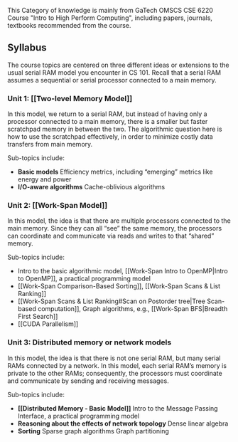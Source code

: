 This Category of knowledge is mainly from GaTech OMSCS CSE 6220 Course "Intro to High Perform Computing", including papers, journals, textbooks recommended from the course.

## Syllabus
The course topics are centered on three different ideas or extensions to the usual serial RAM model you encounter in CS 101. Recall that a serial RAM assumes a sequential or serial processor connected to a main memory.

### Unit 1: [[Two-level Memory Model]]
In this model, we return to a serial RAM, but instead of having only a processor connected to a main memory, there is a smaller but faster scratchpad memory in between the two. The algorithmic question here is how to use the scratchpad effectively, in order to minimize costly data transfers from main memory.

Sub-topics include:
- **Basic models** Efficiency metrics, including “emerging” metrics like energy and power 
- **I/O-aware algorithms** Cache-oblivious algorithms

### Unit 2: [[Work-Span Model]]
In this model, the idea is that there are multiple processors connected to the main memory. Since they can all “see” the same memory, the processors can coordinate and communicate via reads and writes to that “shared” memory.

Sub-topics include:
- Intro to the basic algorithmic model, [[Work-Span Intro to OpenMP|Intro to OpenMP]], a practical programming model 
- [[Work-Span Comparison-Based Sorting]], [[Work-Span Scans & List Ranking]]
- [[Work-Span Scans & List Ranking#Scan on Postorder tree|Tree Scan-based computation]], Graph algorithms, e.g., [[Work-Span BFS|Breadth First Search]]
- [[CUDA Parallelism]]

### Unit 3: Distributed memory or network models
In this model, the idea is that there is not one serial RAM, but many serial RAMs connected by a network. In this model, each serial RAM’s memory is private to the other RAMs; consequently, the processors must coordinate and communicate by sending and receiving messages.

Sub-topics include:
-  **[[Distributed Memory - Basic Model]]** Intro to the Message Passing Interface, a practical programming model 
-  **Reasoning about the effects of network topology** Dense linear algebra 
-  **Sorting** Sparse graph algorithms Graph partitioning